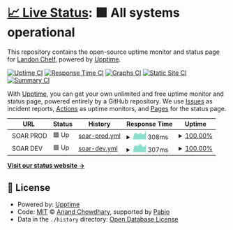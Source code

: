 # [📈 Live Status](https://landonc.github.io/smon): <!--live status--> **🟩 All systems operational**

This repository contains the open-source uptime monitor and status page for [Landon Chelf](https://landonc.github.io/smon), powered by [Upptime](https://github.com/upptime/upptime).

[![Uptime CI](https://github.com/landonc/smon/workflows/Uptime%20CI/badge.svg)](https://github.com/landonc/smon/actions?query=workflow%3A%22Uptime+CI%22)
[![Response Time CI](https://github.com/landonc/smon/workflows/Response%20Time%20CI/badge.svg)](https://github.com/landonc/smon/actions?query=workflow%3A%22Response+Time+CI%22)
[![Graphs CI](https://github.com/landonc/smon/workflows/Graphs%20CI/badge.svg)](https://github.com/landonc/smon/actions?query=workflow%3A%22Graphs+CI%22)
[![Static Site CI](https://github.com/landonc/smon/workflows/Static%20Site%20CI/badge.svg)](https://github.com/landonc/smon/actions?query=workflow%3A%22Static+Site+CI%22)
[![Summary CI](https://github.com/landonc/smon/workflows/Summary%20CI/badge.svg)](https://github.com/landonc/smon/actions?query=workflow%3A%22Summary+CI%22)

With [Upptime](https://upptime.js.org), you can get your own unlimited and free uptime monitor and status page, powered entirely by a GitHub repository. We use [Issues](https://github.com/landonc/smon/issues) as incident reports, [Actions](https://github.com/landonc/smon/actions) as uptime monitors, and [Pages](https://landonc.github.io/smon) for the status page.

<!--start: status pages-->
<!-- This summary is generated by Upptime (https://github.com/upptime/upptime) -->
<!-- Do not edit this manually, your changes will be overwritten -->
<!-- prettier-ignore -->
| URL | Status | History | Response Time | Uptime |
| --- | ------ | ------- | ------------- | ------ |
| <img alt="" src="https://icons.duckduckgo.com/ip3/null.ico" height="13"> SOAR PROD | 🟩 Up | [soar-prod.yml](https://github.com/landonc/smon/commits/HEAD/history/soar-prod.yml) | <details><summary><img alt="Response time graph" src="./graphs/soar-prod/response-time-week.png" height="20"> 308ms</summary><br><a href="https://landonc.github.io/smon/history/soar-prod"><img alt="Response time 288" src="https://img.shields.io/endpoint?url=https%3A%2F%2Fraw.githubusercontent.com%2Flandonc%2Fsmon%2FHEAD%2Fapi%2Fsoar-prod%2Fresponse-time.json"></a><br><a href="https://landonc.github.io/smon/history/soar-prod"><img alt="24-hour response time 311" src="https://img.shields.io/endpoint?url=https%3A%2F%2Fraw.githubusercontent.com%2Flandonc%2Fsmon%2FHEAD%2Fapi%2Fsoar-prod%2Fresponse-time-day.json"></a><br><a href="https://landonc.github.io/smon/history/soar-prod"><img alt="7-day response time 308" src="https://img.shields.io/endpoint?url=https%3A%2F%2Fraw.githubusercontent.com%2Flandonc%2Fsmon%2FHEAD%2Fapi%2Fsoar-prod%2Fresponse-time-week.json"></a><br><a href="https://landonc.github.io/smon/history/soar-prod"><img alt="30-day response time 307" src="https://img.shields.io/endpoint?url=https%3A%2F%2Fraw.githubusercontent.com%2Flandonc%2Fsmon%2FHEAD%2Fapi%2Fsoar-prod%2Fresponse-time-month.json"></a><br><a href="https://landonc.github.io/smon/history/soar-prod"><img alt="1-year response time 288" src="https://img.shields.io/endpoint?url=https%3A%2F%2Fraw.githubusercontent.com%2Flandonc%2Fsmon%2FHEAD%2Fapi%2Fsoar-prod%2Fresponse-time-year.json"></a></details> | <details><summary><a href="https://landonc.github.io/smon/history/soar-prod">100.00%</a></summary><a href="https://landonc.github.io/smon/history/soar-prod"><img alt="All-time uptime 100.00%" src="https://img.shields.io/endpoint?url=https%3A%2F%2Fraw.githubusercontent.com%2Flandonc%2Fsmon%2FHEAD%2Fapi%2Fsoar-prod%2Fuptime.json"></a><br><a href="https://landonc.github.io/smon/history/soar-prod"><img alt="24-hour uptime 100.00%" src="https://img.shields.io/endpoint?url=https%3A%2F%2Fraw.githubusercontent.com%2Flandonc%2Fsmon%2FHEAD%2Fapi%2Fsoar-prod%2Fuptime-day.json"></a><br><a href="https://landonc.github.io/smon/history/soar-prod"><img alt="7-day uptime 100.00%" src="https://img.shields.io/endpoint?url=https%3A%2F%2Fraw.githubusercontent.com%2Flandonc%2Fsmon%2FHEAD%2Fapi%2Fsoar-prod%2Fuptime-week.json"></a><br><a href="https://landonc.github.io/smon/history/soar-prod"><img alt="30-day uptime 100.00%" src="https://img.shields.io/endpoint?url=https%3A%2F%2Fraw.githubusercontent.com%2Flandonc%2Fsmon%2FHEAD%2Fapi%2Fsoar-prod%2Fuptime-month.json"></a><br><a href="https://landonc.github.io/smon/history/soar-prod"><img alt="1-year uptime 100.00%" src="https://img.shields.io/endpoint?url=https%3A%2F%2Fraw.githubusercontent.com%2Flandonc%2Fsmon%2FHEAD%2Fapi%2Fsoar-prod%2Fuptime-year.json"></a></details>
| <img alt="" src="https://icons.duckduckgo.com/ip3/null.ico" height="13"> SOAR DEV | 🟩 Up | [soar-dev.yml](https://github.com/landonc/smon/commits/HEAD/history/soar-dev.yml) | <details><summary><img alt="Response time graph" src="./graphs/soar-dev/response-time-week.png" height="20"> 307ms</summary><br><a href="https://landonc.github.io/smon/history/soar-dev"><img alt="Response time 298" src="https://img.shields.io/endpoint?url=https%3A%2F%2Fraw.githubusercontent.com%2Flandonc%2Fsmon%2FHEAD%2Fapi%2Fsoar-dev%2Fresponse-time.json"></a><br><a href="https://landonc.github.io/smon/history/soar-dev"><img alt="24-hour response time 374" src="https://img.shields.io/endpoint?url=https%3A%2F%2Fraw.githubusercontent.com%2Flandonc%2Fsmon%2FHEAD%2Fapi%2Fsoar-dev%2Fresponse-time-day.json"></a><br><a href="https://landonc.github.io/smon/history/soar-dev"><img alt="7-day response time 307" src="https://img.shields.io/endpoint?url=https%3A%2F%2Fraw.githubusercontent.com%2Flandonc%2Fsmon%2FHEAD%2Fapi%2Fsoar-dev%2Fresponse-time-week.json"></a><br><a href="https://landonc.github.io/smon/history/soar-dev"><img alt="30-day response time 279" src="https://img.shields.io/endpoint?url=https%3A%2F%2Fraw.githubusercontent.com%2Flandonc%2Fsmon%2FHEAD%2Fapi%2Fsoar-dev%2Fresponse-time-month.json"></a><br><a href="https://landonc.github.io/smon/history/soar-dev"><img alt="1-year response time 298" src="https://img.shields.io/endpoint?url=https%3A%2F%2Fraw.githubusercontent.com%2Flandonc%2Fsmon%2FHEAD%2Fapi%2Fsoar-dev%2Fresponse-time-year.json"></a></details> | <details><summary><a href="https://landonc.github.io/smon/history/soar-dev">100.00%</a></summary><a href="https://landonc.github.io/smon/history/soar-dev"><img alt="All-time uptime 99.99%" src="https://img.shields.io/endpoint?url=https%3A%2F%2Fraw.githubusercontent.com%2Flandonc%2Fsmon%2FHEAD%2Fapi%2Fsoar-dev%2Fuptime.json"></a><br><a href="https://landonc.github.io/smon/history/soar-dev"><img alt="24-hour uptime 100.00%" src="https://img.shields.io/endpoint?url=https%3A%2F%2Fraw.githubusercontent.com%2Flandonc%2Fsmon%2FHEAD%2Fapi%2Fsoar-dev%2Fuptime-day.json"></a><br><a href="https://landonc.github.io/smon/history/soar-dev"><img alt="7-day uptime 100.00%" src="https://img.shields.io/endpoint?url=https%3A%2F%2Fraw.githubusercontent.com%2Flandonc%2Fsmon%2FHEAD%2Fapi%2Fsoar-dev%2Fuptime-week.json"></a><br><a href="https://landonc.github.io/smon/history/soar-dev"><img alt="30-day uptime 100.00%" src="https://img.shields.io/endpoint?url=https%3A%2F%2Fraw.githubusercontent.com%2Flandonc%2Fsmon%2FHEAD%2Fapi%2Fsoar-dev%2Fuptime-month.json"></a><br><a href="https://landonc.github.io/smon/history/soar-dev"><img alt="1-year uptime 99.99%" src="https://img.shields.io/endpoint?url=https%3A%2F%2Fraw.githubusercontent.com%2Flandonc%2Fsmon%2FHEAD%2Fapi%2Fsoar-dev%2Fuptime-year.json"></a></details>

<!--end: status pages-->

[**Visit our status website →**](https://landonc.github.io/smon)

## 📄 License

- Powered by: [Upptime](https://github.com/upptime/upptime)
- Code: [MIT](./LICENSE) © [Anand Chowdhary](https://anandchowdhary.com), supported by [Pabio](https://pabio.com)
- Data in the `./history` directory: [Open Database License](https://opendatacommons.org/licenses/odbl/1-0/)
